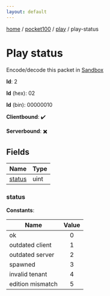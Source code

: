 ```yaml
---
layout: default
---
```


[home](/)  /  [pocket100](/protocol/pocket100)  /  [play](/protocol/pocket100/play)  /  play-status

# Play status

Encode/decode this packet in [Sandbox](../../../sandbox/pocket100#play.play_status)

**Id**: 2

**Id** (hex): 02

**Id** (bin): 00000010

**Clientbound**: ✔️

**Serverbound**: ✖️

## Fields

Name | Type
---|---
[status](#status) | uint

### status

**Constants**:

Name | Value
---|:---:
ok | 0
outdated client | 1
outdated server | 2
spawned | 3
invalid tenant | 4
edition mismatch | 5
